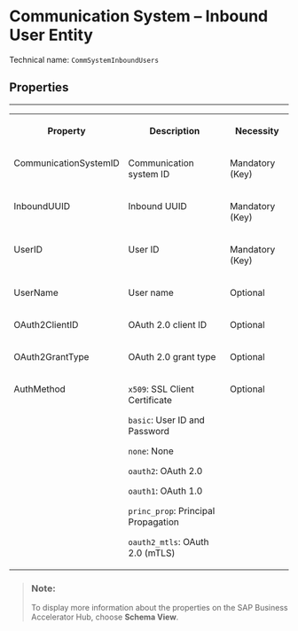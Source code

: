<!-- loio15b28bb6d3574cfe9891023221372c0c -->

# Communication System – Inbound User Entity





Technical name: `CommSystemInboundUsers` 



<a name="loio15b28bb6d3574cfe9891023221372c0c__CommunicationSystemsInboundUser"/>

## Properties

****


<table>
<tr>
<th valign="top">

Property



</th>
<th valign="top">

Description



</th>
<th valign="top">

Necessity



</th>
</tr>
<tr>
<td valign="top">

CommunicationSystemID



</td>
<td valign="top">

Communication system ID



</td>
<td valign="top">

Mandatory \(Key\)



</td>
</tr>
<tr>
<td valign="top">

InboundUUID



</td>
<td valign="top">

Inbound UUID



</td>
<td valign="top">

Mandatory \(Key\)



</td>
</tr>
<tr>
<td valign="top">

UserID



</td>
<td valign="top">

User ID



</td>
<td valign="top">

Mandatory \(Key\)



</td>
</tr>
<tr>
<td valign="top">

UserName



</td>
<td valign="top">

User name



</td>
<td valign="top">

Optional



</td>
</tr>
<tr>
<td valign="top">

OAuth2ClientID



</td>
<td valign="top">

OAuth 2.0 client ID



</td>
<td valign="top">

Optional



</td>
</tr>
<tr>
<td valign="top">

OAuth2GrantType



</td>
<td valign="top">

OAuth 2.0 grant type



</td>
<td valign="top">

Optional



</td>
</tr>
<tr>
<td valign="top">

AuthMethod



</td>
<td valign="top">

`x509`: SSL Client Certificate

`basic`: User ID and Password

`none`: None

`oauth2`: OAuth 2.0

`oauth1`: OAuth 1.0

`princ_prop`: Principal Propagation

`oauth2_mtls`: OAuth 2.0 \(mTLS\)



</td>
<td valign="top">

Optional



</td>
</tr>
</table>

> ### Note:  
> To display more information about the properties on the SAP Business Accelerator Hub, choose **Schema View**.

